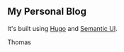 ## My Personal Blog ##
It's built using [Hugo](http://gohugo.io) and [Semantic UI](http://semantic-ui.com/).

Thomas
